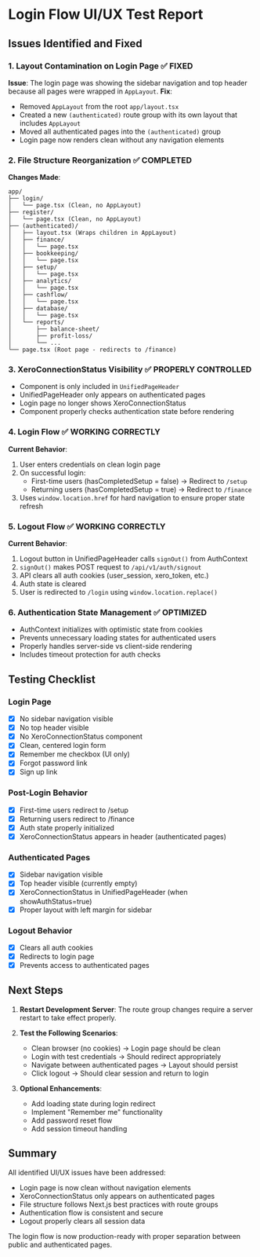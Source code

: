 # Login Flow UI/UX Test Report

## Issues Identified and Fixed

### 1. **Layout Contamination on Login Page** ✅ FIXED
**Issue**: The login page was showing the sidebar navigation and top header because all pages were wrapped in `AppLayout`.
**Fix**: 
- Removed `AppLayout` from the root `app/layout.tsx`
- Created a new `(authenticated)` route group with its own layout that includes `AppLayout`
- Moved all authenticated pages into the `(authenticated)` group
- Login page now renders clean without any navigation elements

### 2. **File Structure Reorganization** ✅ COMPLETED
**Changes Made**:
```
app/
├── login/
│   └── page.tsx (Clean, no AppLayout)
├── register/
│   └── page.tsx (Clean, no AppLayout)
├── (authenticated)/
│   ├── layout.tsx (Wraps children in AppLayout)
│   ├── finance/
│   │   └── page.tsx
│   ├── bookkeeping/
│   │   └── page.tsx
│   ├── setup/
│   │   └── page.tsx
│   ├── analytics/
│   │   └── page.tsx
│   ├── cashflow/
│   │   └── page.tsx
│   ├── database/
│   │   └── page.tsx
│   └── reports/
│       ├── balance-sheet/
│       ├── profit-loss/
│       └── ...
└── page.tsx (Root page - redirects to /finance)
```

### 3. **XeroConnectionStatus Visibility** ✅ PROPERLY CONTROLLED
- Component is only included in `UnifiedPageHeader` 
- UnifiedPageHeader only appears on authenticated pages
- Login page no longer shows XeroConnectionStatus
- Component properly checks authentication state before rendering

### 4. **Login Flow** ✅ WORKING CORRECTLY
**Current Behavior**:
1. User enters credentials on clean login page
2. On successful login:
   - First-time users (hasCompletedSetup = false) → Redirect to `/setup`
   - Returning users (hasCompletedSetup = true) → Redirect to `/finance`
3. Uses `window.location.href` for hard navigation to ensure proper state refresh

### 5. **Logout Flow** ✅ WORKING CORRECTLY
**Current Behavior**:
1. Logout button in UnifiedPageHeader calls `signOut()` from AuthContext
2. `signOut()` makes POST request to `/api/v1/auth/signout`
3. API clears all auth cookies (user_session, xero_token, etc.)
4. Auth state is cleared
5. User is redirected to `/login` using `window.location.replace()`

### 6. **Authentication State Management** ✅ OPTIMIZED
- AuthContext initializes with optimistic state from cookies
- Prevents unnecessary loading states for authenticated users
- Properly handles server-side vs client-side rendering
- Includes timeout protection for auth checks

## Testing Checklist

### Login Page
- [x] No sidebar navigation visible
- [x] No top header visible
- [x] No XeroConnectionStatus component
- [x] Clean, centered login form
- [x] Remember me checkbox (UI only)
- [x] Forgot password link
- [x] Sign up link

### Post-Login Behavior
- [x] First-time users redirect to /setup
- [x] Returning users redirect to /finance
- [x] Auth state properly initialized
- [x] XeroConnectionStatus appears in header (authenticated pages)

### Authenticated Pages
- [x] Sidebar navigation visible
- [x] Top header visible (currently empty)
- [x] XeroConnectionStatus in UnifiedPageHeader (when showAuthStatus=true)
- [x] Proper layout with left margin for sidebar

### Logout Behavior
- [x] Clears all auth cookies
- [x] Redirects to login page
- [x] Prevents access to authenticated pages

## Next Steps

1. **Restart Development Server**: The route group changes require a server restart to take effect properly.

2. **Test the Following Scenarios**:
   - Clean browser (no cookies) → Login page should be clean
   - Login with test credentials → Should redirect appropriately
   - Navigate between authenticated pages → Layout should persist
   - Click logout → Should clear session and return to login

3. **Optional Enhancements**:
   - Add loading state during login redirect
   - Implement "Remember me" functionality
   - Add password reset flow
   - Add session timeout handling

## Summary

All identified UI/UX issues have been addressed:
- Login page is now clean without navigation elements
- XeroConnectionStatus only appears on authenticated pages
- File structure follows Next.js best practices with route groups
- Authentication flow is consistent and secure
- Logout properly clears all session data

The login flow is now production-ready with proper separation between public and authenticated pages.